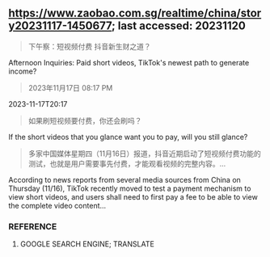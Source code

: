 ## https://www.zaobao.com.sg/realtime/china/story20231117-1450677; last accessed: 20231120

> 下午察：短视频付费 抖音新生财之道？

Afternoon Inquiries: Paid short videos, TikTok's newest path to generate income?

> 2023年11月17日 08:17 PM

2023-11-17T20:17

> 如果刷短视频要付费，你还会刷吗？

If the short videos that you glance want you to pay, will you still glance?

> 多家中国媒体星期四（11月16日）报道，抖音近期启动了短视频付费功能的测试，也就是用户需要事先付费，才能观看视频的完整内容。...

According to news reports from several media sources from China on Thursday (11/16), TikTok recently moved to test a payment mechanism to view short videos, and users shall need to first pay a fee to be able to view the complete video content...

### REFERENCE

1) GOOGLE SEARCH ENGINE; TRANSLATE
